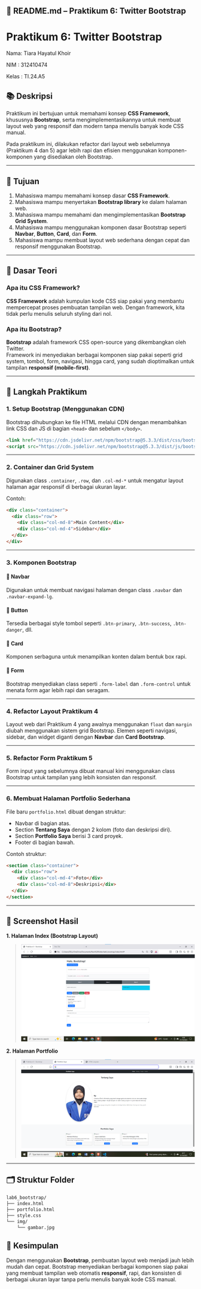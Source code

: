 ## 🧾 **README.md – Praktikum 6: Twitter Bootstrap**

# Praktikum 6: Twitter Bootstrap

Nama: Tiara Hayatul Khoir

NIM : 312410474

Kelas : TI.24.A5

## 📚 Deskripsi
Praktikum ini bertujuan untuk memahami konsep **CSS Framework**, khususnya **Bootstrap**, serta mengimplementasikannya untuk membuat layout web yang responsif dan modern tanpa menulis banyak kode CSS manual.

Pada praktikum ini, dilakukan refactor dari layout web sebelumnya (Praktikum 4 dan 5) agar lebih rapi dan efisien menggunakan komponen-komponen yang disediakan oleh Bootstrap.

---

## 🎯 Tujuan
1. Mahasiswa mampu memahami konsep dasar **CSS Framework**.
2. Mahasiswa mampu menyertakan **Bootstrap library** ke dalam halaman web.
3. Mahasiswa mampu memahami dan mengimplementasikan **Bootstrap Grid System**.
4. Mahasiswa mampu menggunakan komponen dasar Bootstrap seperti **Navbar**, **Button**, **Card**, dan **Form**.
5. Mahasiswa mampu membuat layout web sederhana dengan cepat dan responsif menggunakan Bootstrap.

---

## 🧠 Dasar Teori

### Apa itu CSS Framework?
**CSS Framework** adalah kumpulan kode CSS siap pakai yang membantu mempercepat proses pembuatan tampilan web. Dengan framework, kita tidak perlu menulis seluruh styling dari nol.

### Apa itu Bootstrap?
**Bootstrap** adalah framework CSS open-source yang dikembangkan oleh Twitter.  
Framework ini menyediakan berbagai komponen siap pakai seperti grid system, tombol, form, navigasi, hingga card, yang sudah dioptimalkan untuk tampilan **responsif (mobile-first)**.

---

## 🧩 Langkah Praktikum

### 1. Setup Bootstrap (Menggunakan CDN)
Bootstrap dihubungkan ke file HTML melalui CDN dengan menambahkan link CSS dan JS di bagian `<head>` dan sebelum `</body>`.

```html
<link href="https://cdn.jsdelivr.net/npm/bootstrap@5.3.3/dist/css/bootstrap.min.css" rel="stylesheet">
<script src="https://cdn.jsdelivr.net/npm/bootstrap@5.3.3/dist/js/bootstrap.bundle.min.js"></script>
````

---

### 2. Container dan Grid System

Digunakan class `.container`, `.row`, dan `.col-md-*` untuk mengatur layout halaman agar responsif di berbagai ukuran layar.

Contoh:

```html
<div class="container">
  <div class="row">
    <div class="col-md-8">Main Content</div>
    <div class="col-md-4">Sidebar</div>
  </div>
</div>
```

---

### 3. Komponen Bootstrap

#### 🔹 Navbar

Digunakan untuk membuat navigasi halaman dengan class `.navbar` dan `.navbar-expand-lg`.

#### 🔹 Button

Tersedia berbagai style tombol seperti `.btn-primary`, `.btn-success`, `.btn-danger`, dll.

#### 🔹 Card

Komponen serbaguna untuk menampilkan konten dalam bentuk box rapi.

#### 🔹 Form

Bootstrap menyediakan class seperti `.form-label` dan `.form-control` untuk menata form agar lebih rapi dan seragam.

---

### 4. Refactor Layout Praktikum 4

Layout web dari Praktikum 4 yang awalnya menggunakan `float` dan `margin` diubah menggunakan sistem grid Bootstrap.
Elemen seperti navigasi, sidebar, dan widget diganti dengan **Navbar** dan **Card Bootstrap**.

---

### 5. Refactor Form Praktikum 5

Form input yang sebelumnya dibuat manual kini menggunakan class Bootstrap untuk tampilan yang lebih konsisten dan responsif.

---

### 6. Membuat Halaman Portfolio Sederhana

File baru `portfolio.html` dibuat dengan struktur:

* Navbar di bagian atas.
* Section **Tentang Saya** dengan 2 kolom (foto dan deskripsi diri).
* Section **Portfolio Saya** berisi 3 card proyek.
* Footer di bagian bawah.

Contoh struktur:

```html
<section class="container">
  <div class="row">
    <div class="col-md-4">Foto</div>
    <div class="col-md-8">Deskripsi</div>
  </div>
</section>
```

---

## 📸 Screenshot Hasil

**1. Halaman Index (Bootstrap Layout)**

> ![Tambahkan screenshot di sini](https://github.com/tir890/Lab6Web/blob/b50c0c4c3d81737dba4e82f7eb2780bf4f32e5f9/bootstrap.png)

**2. Halaman Portfolio**

> ![Tambah](https://github.com/tir890/Lab6Web/blob/ac49036912412a1ea047dce1673f19e5454b60f5/portfolio.png)

---

## 🗂️ Struktur Folder

```
lab6_bootstrap/
├── index.html
├── portfolio.html
├── style.css
└── img/
    └── gambar.jpg
```

## 🧾 Kesimpulan

Dengan menggunakan **Bootstrap**, pembuatan layout web menjadi jauh lebih mudah dan cepat.
Bootstrap menyediakan berbagai komponen siap pakai yang membuat tampilan web otomatis **responsif**, rapi, dan konsisten di berbagai ukuran layar tanpa perlu menulis banyak kode CSS manual.
